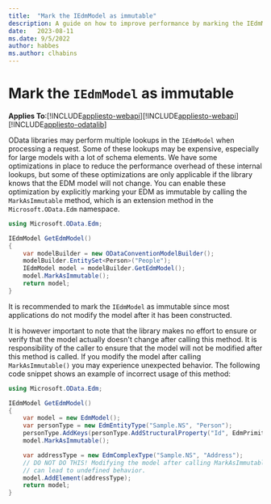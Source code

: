 ```yaml
---
title:  "Mark the IEdmModel as immutable"
description: A guide on how to improve performance by marking the IEdmModel as immutable.
date:   2023-08-11
ms.date: 9/5/2022
author: habbes
ms.author: clhabins
---
```


# Mark the `IEdmModel` as immutable

**Applies To**:[!INCLUDE[appliesto-webapi](../includes/appliesto-webapi-v8.md)][!INCLUDE[appliesto-webapi](../includes/appliesto-webapi-v7.md)][!INCLUDE[appliesto-odatalib](../includes/appliesto-odatalib-v7.md)]

OData libraries may perform multiple lookups in the `IEdmModel` when processing a request. Some of these lookups may be expensive, especially for large models with a lot of schema elements.
We have some optimizations in place to reduce the performance overhead of these internal lookups, but some of these optimizations are only applicable if the library knows that the EDM model
will not change. You can enable these optimization by explicitly marking your EDM as immutable by calling the `MarkAsImmutable` method, which is an extension method in the `Microsoft.OData.Edm` namespace.

```csharp
using Microsoft.OData.Edm;

IEdmModel GetEdmModel()
{
    var modelBuilder = new ODataConventionModelBuilder();
    modelBuilder.EntitySet<Person>("People");
    IEdmModel model = modelBuilder.GetEdmModel();
    model.MarkAsImmutable();
    return model;
}
```

It is recommended to mark the `IEdmModel` as immutable since most applications do not modify the model after it has been constructed.

It is however important to note that the library makes no effort to ensure or verify
that the model actually doesn't change after calling this method. It is responsibility of the caller to ensure that the model will not be modified after this method is called. If you modify
the model after calling `MarkAsImmutable()` you may experience unexpected behavior. The following code snippet shows an example of incorrect usage of this method:

```csharp
using Microsoft.OData.Edm;

IEdmModel GetEdmModel()
{
    var model = new EdmModel();
    var personType = new EdmEntityType("Sample.NS", "Person");
    personType.AddKeys(personType.AddStructuralProperty("Id", EdmPrimitiveTypeKind.Int32, isNullable: false));
    model.MarkAsImmutable();

    var addressType = new EdmComplexType("Sample.NS", "Address");
    // DO NOT DO THIS! Modifying the model after calling MarkAsImmutable
    // can lead to undefined behavior.
    model.AddElement(addressType);
    return model;
}
```
